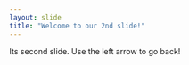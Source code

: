 ```yaml
---
layout: slide
title: "Welcome to our 2nd slide!"
---
```

Its second slide.
Use the left arrow to go back!
